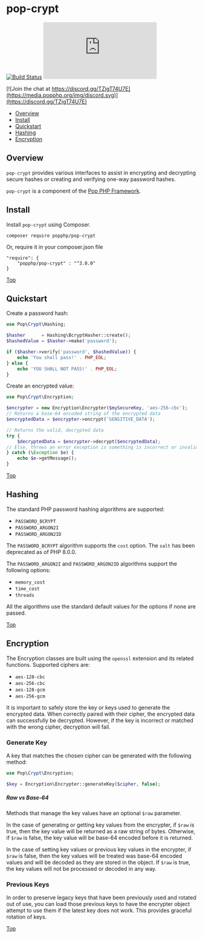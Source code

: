 pop-crypt
=========

[![Build Status](https://github.com/popphp/pop-crypt/workflows/phpunit/badge.svg)](https://github.com/popphp/pop-crypt/actions)
[![Coverage Status](http://cc.popphp.org/coverage.php?comp=pop-crypt)](http://cc.popphp.org/pop-crypt/)

[![Join the chat at https://discord.gg/TZjgT74U7E](https://media.popphp.org/img/discord.svg)](https://discord.gg/TZjgT74U7E)

* [Overview](#overview)
* [Install](#install)
* [Quickstart](#quickstart)
* [Hashing](#hashing)
* [Encryption](#encryption)

Overview
--------
`pop-crypt` provides various interfaces to assist in encrypting and decrypting secure hashes
or creating and verifying one-way password hashes.

`pop-crypt` is a component of the [Pop PHP Framework](http://www.popphp.org/).

Install
-------

Install `pop-crypt` using Composer.

    composer require popphp/pop-crypt

Or, require it in your composer.json file

    "require": {
        "popphp/pop-crypt" : "^3.0.0"
    }

[Top](#pop-crypt)

Quickstart
----------

Create a password hash:

```php
use Pop\Crypt\Hashing;

$hasher      = Hashing\BcryptHasher::create();
$hashedValue = $hasher->make('password');

if ($hasher->verify('password', $hashedValue)) {
    echo 'You shall pass!' . PHP_EOL;
} else {
    echo 'YOU SHALL NOT PASS!' . PHP_EOL;
}
```

Create an encrypted value:

```php
use Pop\Crypt\Encryption;

$encrypter = new Encryption\Encrypter($mySecureKey, 'aes-256-cbc');
// Returns a base-64 encoded string of the encrypted data
$encryptedData = $encrypter->encrypt('SENSITIVE_DATA');

// Returns the valid, decrypted data
try {
    $decryptedData = $encrypter->decrypt($encryptedData);
// Else, throws an error exception is something is incorrect or invalid
} catch (\Exception $e) {
    echo $e->getMessage(); 
}
```

[Top](#pop-crypt)

Hashing
-------

The standard PHP password hashing algorithms are supported:

- `PASSWORD_BCRYPT`
- `PASSWORD_ARGON2I`
- `PASSWORD_ARGON2ID`

The `PASSWORD_BCRYPT` algorithm supports the `cost` option. The `salt` has been deprecated as of PHP 8.0.0.

The `PASSWORD_ARGON2I` and `PASSWORD_ARGON2ID` algorithms support the following options:

- `memory_cost`
- `time_cost`
- `threads`

All the algorithms use the standard default values for the options if none are passed.

[Top](#pop-crypt)

Encryption
----------

The Encryption classes are built using the `openssl` extension and its related functions. Supported ciphers are:

- `aes-128-cbc`
- `aes-256-cbc`
- `aes-128-gcm`
- `aes-256-gcm`

It is important to safely store the key or keys used to generate the encrypted data. When correctly paired with
their cipher, the encrypted data can successfully be decrypted. However, if the key is incorrect or matched with
the wrong cipher, decryption will fail.

### Generate Key

A key that matches the chosen cipher can be generated with the following method:

```php
use Pop\Crypt\Encryption;

$key = Encryption\Encrypter::generateKey($cipher, false);
```

##### Raw vs Base-64

Methods that manage the key values have an optional `$raw` parameter.

In the case of generating or getting key values from the encrypter, if `$raw` is true, then the key value will be
returned as a raw string of bytes. Otherwise, if `$raw` is false, the key value will be base-64 encoded before it
is returned.

In the case of setting key values or previous key values in the encrypter, if `$raw` is false, then the key values will
be treated was base-64 encoded values and will be decoded as they are stored in the object. If `$raw` is true, the
key values will not be processed or decoded in any way.

### Previous Keys

In order to preserve legacy keys that have been previously used and rotated out of use, you can load those previous
keys to have the encrypter object attempt to use them if the latest key does not work. This provides graceful rotation
of keys.

[Top](#pop-crypt)
